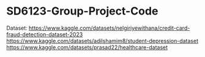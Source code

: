# SD6123-Group-Project-Code

Dataset:
https://www.kaggle.com/datasets/nelgiriyewithana/credit-card-fraud-detection-dataset-2023
https://www.kaggle.com/datasets/adilshamim8/student-depression-dataset
https://www.kaggle.com/datasets/prasad22/healthcare-dataset
